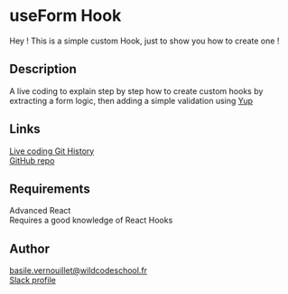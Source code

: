 # useForm Hook

Hey ! This is a simple custom Hook, just to show you how to create one !

## Description

A live coding to explain step by step how to create custom hooks by extracting a form logic, then adding a simple validation using [Yup](https://github.com/jquense/yup)

## Links

[Live coding Git History](https://githistory.xyz/Karnak19/useform-tuto/blob/master/src/App.js)  
[GitHub repo](https://github.com/Karnak19/useform-tuto/)

## Requirements

Advanced React  
Requires a good knowledge of React Hooks

## Author

basile.vernouillet@wildcodeschool.fr  
[Slack profile](https://app.slack.com/client/T6SG2QGG2/DHK0VJU2V/user_profile/UHNCDGZ0F)

